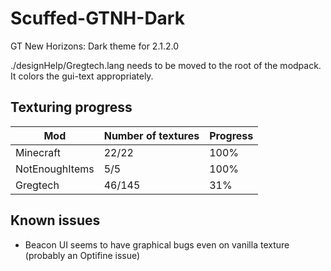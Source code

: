 # Scuffed-GTNH-Dark
GT New Horizons: Dark theme for 2.1.2.0

./designHelp/Gregtech.lang needs to be moved to the root of the modpack. It colors the gui-text appropriately.

## Texturing progress
| Mod            | Number of textures | Progress |
|----------------|--------------------|----------|
| Minecraft      | 22/22              | 100%      |
| NotEnoughItems | 5/5                | 100%     |
| Gregtech       | 46/145             | 31%      |

## Known issues
- Beacon UI seems to have graphical bugs even on vanilla texture (probably an Optifine issue)
